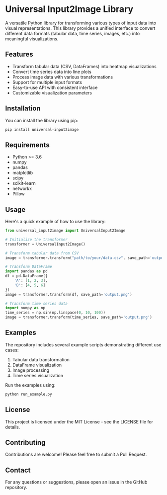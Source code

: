 # Universal Input2Image Library

A versatile Python library for transforming various types of input data into visual representations. This library provides a unified interface to convert different data formats (tabular data, time series, images, etc.) into meaningful visualizations.

## Features

- Transform tabular data (CSV, DataFrames) into heatmap visualizations
- Convert time series data into line plots
- Process image data with various transformations
- Support for multiple input formats
- Easy-to-use API with consistent interface
- Customizable visualization parameters

## Installation

You can install the library using pip:

```bash
pip install universal-input2image
```

## Requirements

- Python >= 3.6
- numpy
- pandas
- matplotlib
- scipy
- scikit-learn
- networkx
- Pillow

## Usage

Here's a quick example of how to use the library:

```python
from universal_input2image import UniversalInput2Image

# Initialize the transformer
transformer = UniversalInput2Image()

# Transform tabular data from CSV
image = transformer.transform("path/to/your/data.csv", save_path='output.png')

# Transform DataFrame
import pandas as pd
df = pd.DataFrame({
    'A': [1, 2, 3],
    'B': [4, 5, 6]
})
image = transformer.transform(df, save_path='output.png')

# Transform time series data
import numpy as np
time_series = np.sin(np.linspace(0, 10, 100))
image = transformer.transform(time_series, save_path='output.png')
```

## Examples

The repository includes several example scripts demonstrating different use cases:

1. Tabular data transformation
2. DataFrame visualization
3. Image processing
4. Time series visualization

Run the examples using:
```bash
python run_example.py
```

## License

This project is licensed under the MIT License - see the LICENSE file for details.

## Contributing

Contributions are welcome! Please feel free to submit a Pull Request.

## Contact

For any questions or suggestions, please open an issue in the GitHub repository. 